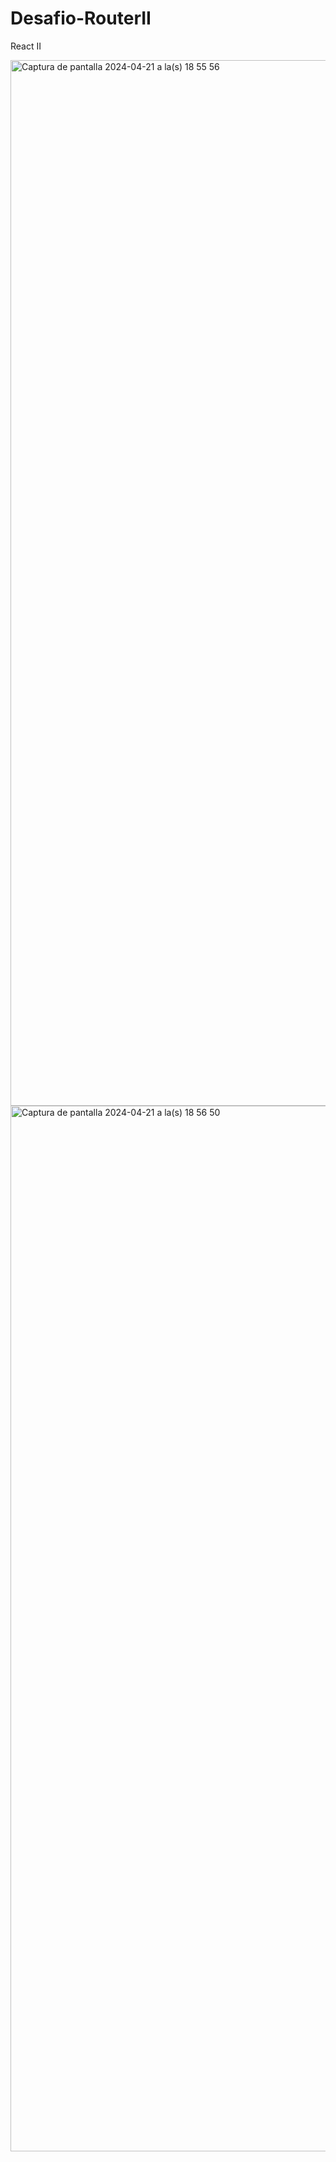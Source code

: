 # Desafio-RouterII
React II

<img width="1673" alt="Captura de pantalla 2024-04-21 a la(s) 18 55 56" src="https://github.com/niconstvc/Desafio-RouterII/assets/120123429/543898b1-2aec-4721-ba5b-18657cf964f3">

<img width="1673" alt="Captura de pantalla 2024-04-21 a la(s) 18 56 50" src="https://github.com/niconstvc/Desafio-RouterII/assets/120123429/aed11bd5-5ada-4aea-b31f-2c5cbf6bba39">
